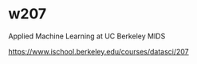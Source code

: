 # w207
Applied Machine Learning at UC Berkeley MIDS


https://www.ischool.berkeley.edu/courses/datasci/207

